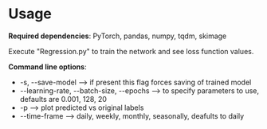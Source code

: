 # Usage

**Required dependencies**: PyTorch, pandas, numpy, tqdm, skimage

Execute "Regression.py" to train the network and see loss function values.

**Command line options**:

- -s, --save-model --> if present this flag forces saving of trained model
- --learning-rate, --batch-size, --epochs --> to specify parameters to use, defaults are 0.001, 128, 20
- -p --> plot predicted vs original labels
- --time-frame --> daily, weekly, monthly, seasonally, deafults to daily
